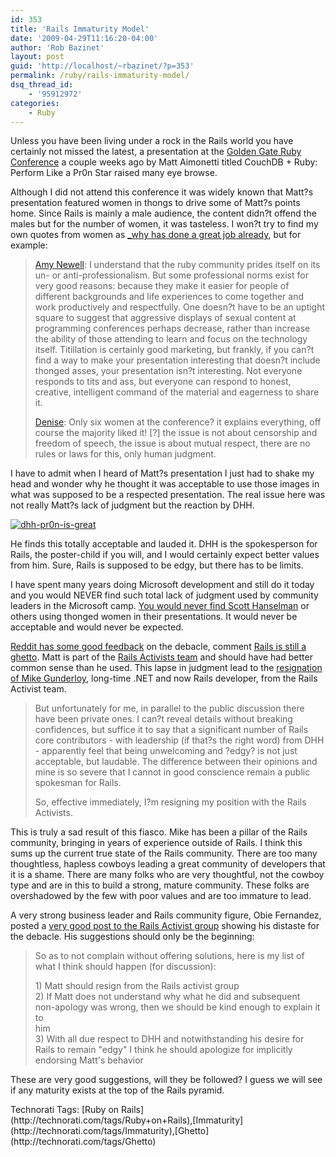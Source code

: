 ```yaml
---
id: 353
title: 'Rails Immaturity Model'
date: '2009-04-29T11:16:20-04:00'
author: 'Rob Bazinet'
layout: post
guid: 'http://localhost/~rbazinet/?p=353'
permalink: /ruby/rails-immaturity-model/
dsq_thread_id:
    - '95912972'
categories:
    - Ruby
---
```


Unless you have been living under a rock in the Rails world you have certainly not missed the latest, a presentation at the [Golden Gate Ruby Conference](http://gogaruco.com/) a couple weeks ago by Matt Aimonetti titled CouchDB + Ruby: Perform Like a Pr0n Star raised many eye browse.

Although I did not attend this conference it was widely known that Matt?s presentation featured women in thongs to drive some of Matt?s points home. Since Rails is mainly a male audience, the content didn?t offend the males but for the number of women, it was tasteless. I won?t try to find my own quotes from women as [\_why has done a great job already](http://hackety.org/2009/04/29/aSelectionOfThoughtsFromActualWomen.html), but for example:

> [Amy Newell](http://www.ultrasaurus.com/sarahblog/2009/04/gender-and-sex-at-gogaruco/#comment-549): I understand that the ruby community prides itself on its un- or anti-professionalism. But some professional norms exist for very good reasons: because they make it easier for people of different backgrounds and life experiences to come together and work productively and respectfully. One doesn?t have to be an uptight square to suggest that aggressive displays of sexual content at programming conferences perhaps decrease, rather than increase the ability of those attending to learn and focus on the technology itself. Titillation is certainly good marketing, but frankly, if you can?t find a way to make your presentation interesting that doesn?t include thonged asses, your presentation isn?t interesting. Not everyone responds to tits and ass, but everyone can respond to honest, creative, intelligent command of the material and eagerness to share it.
> 
> [Denise](http://www.ultrasaurus.com/sarahblog/2009/04/gender-and-sex-at-gogaruco/#comment-559): Only six women at the conference? it explains everything, off course the majority liked it! \[?\] the issue is not about censorship and freedom of speech, the issue is about mutual respect, there are no rules or laws for this, only human judgment.

I have to admit when I heard of Matt?s presentation I just had to shake my head and wonder why he thought it was acceptable to use those images in what was supposed to be a respected presentation. The real issue here was not really Matt?s lack of judgment but the reaction by DHH.

 [![dhh-pr0n-is-great](https://accidentaltechnologist.com/files/media/image/WindowsLiveWriter/RailsImmaturityModel_9130/dhh-pr0n-is-great_thumb.png "dhh-pr0n-is-great")](https://accidentaltechnologist.com/files/media/image/WindowsLiveWriter/RailsImmaturityModel_9130/dhh-pr0n-is-great_2.png)

He finds this totally acceptable and lauded it. DHH is the spokesperson for Rails, the poster-child if you will, and I would certainly expect better values from him. Sure, Rails is supposed to be edgy, but there has to be limits.

I have spent many years doing Microsoft development and still do it today and you would NEVER find such total lack of judgment used by community leaders in the Microsoft camp. [You would never find Scott Hanselman](http://www.hanselman.com/blog/DontGiveBileAPermalinkFindingBalanceWithinTheNoAssholeRule.aspx) or others using thonged women in their presentations. It would never be acceptable and would never be expected.

[Reddit has some good feedback](http://www.reddit.com/r/programming/comments/8fsnz/rails_is_still_a_ghetto/) on the debacle, comment [Rails is still a ghetto](http://www.rubyrailways.com/rails-is-still-a-ghetto/). Matt is part of the [Rails Activists team](http://rubyonrails.org/activists) and should have had better common sense than he used. This lapse in judgment lead to the [resignation of Mike Gunderloy](http://afreshcup.com/2009/04/28/a-painful-decision/), long-time .NET and now Rails developer, from the Rails Activist team.

> But unfortunately for me, in parallel to the public discussion there have been private ones. I can?t reveal details without breaking confidences, but suffice it to say that a significant number of Rails core contributors - with leadership (if that?s the right word) from DHH - apparently feel that being unwelcoming and ?edgy? is not just acceptable, but laudable. The difference between their opinions and mine is so severe that I cannot in good conscience remain a public spokesman for Rails.
> 
> So, effective immediately, I?m resigning my position with the Rails Activists.

This is truly a sad result of this fiasco. Mike has been a pillar of the Rails community, bringing in years of experience outside of Rails. I think this sums up the current true state of the Rails community. There are too many thoughtless, hapless cowboys leading a great community of developers that it is a shame. There are many folks who are very thoughtful, not the cowboy type and are in this to build a strong, mature community. These folks are overshadowed by the few with poor values and are too immature to lead.

A very strong business leader and Rails community figure, Obie Fernandez, posted a [very good post to the Rails Activist group](http://groups.google.com/group/rails-activism/browse_thread/thread/3b0b5095ef92b75d) showing his distaste for the debacle. His suggestions should only be the beginning:

> So as to not complain without offering solutions, here is my list of   
> what I think should happen (for discussion):
> 
> 1\) Matt should resign from the Rails activist group   
> 2\) If Matt does not understand why what he did and subsequent   
> non-apology was wrong, then we should be kind enough to explain it to   
> him   
> 3\) With all due respect to DHH and notwithstanding his desire for   
> Rails to remain "edgy" I think he should apologize for implicitly   
> endorsing Matt's behavior

These are very good suggestions, will they be followed? I guess we will see if any maturity exists at the top of the Rails pyramid.

<div class="wlWriterEditableSmartContent" id="scid:0767317B-992E-4b12-91E0-4F059A8CECA8:6b64b951-c2cb-416b-91a8-d7f7e199b362" style="padding-bottom: 0px; margin: 0px; padding-left: 0px; padding-right: 0px; display: inline; float: none; padding-top: 0px">Technorati Tags: [Ruby on Rails](http://technorati.com/tags/Ruby+on+Rails),[Immaturity](http://technorati.com/tags/Immaturity),[Ghetto](http://technorati.com/tags/Ghetto)</div>